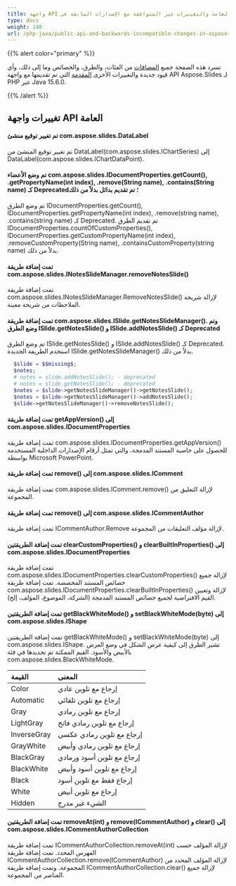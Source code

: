 ```yaml
---
title: واجهة API العامة والتغييرات غير المتوافقة مع الإصدارات السابقة في Aspose.Slides لـ PHP عبر Java 15.6.0
type: docs
weight: 140
url: /php-java/public-api-and-backwards-incompatible-changes-in-aspose-slides-for-java-15-6-0/
---
```


{{% alert color="primary" %}} 

تسرد هذه الصفحة جميع [المضافات](/slides/php-java/public-api-and-backwards-incompatible-changes-in-aspose-slides-for-java-15-6-0/) من الفئات، والطرق، والخصائص وما إلى ذلك، وأي قيود جديدة والتغييرات الأخرى [المقدمة](/slides/php-java/public-api-and-backwards-incompatible-changes-in-aspose-slides-for-java-15-6-0/) التي تم تقديمها مع واجهة API Aspose.Slides لـ PHP عبر Java 15.6.0.

{{% /alert %}} 
## **تغييرات واجهة API العامة**
#### **تم تغيير توقيع منشئ com.aspose.slides.DataLabel**
تم تغيير توقيع المنشئ من DataLabel(com.aspose.slides.IChartSeries) إلى DataLabel(com.aspose.slides.IChartDataPoint).
#### **تم وضع الأعضاء com.aspose.slides.IDocumentProperties.getCount(), .getPropertyName(int index), .remove(String name), .contains(String name) كـ Deprecated؛ تم تقديم بدائل بدلاً من ذلك**
تم وضع الطرق IDocumentProperties.getCount(), IDocumentProperties.getPropertyName(int index), .remove(string name), .contains(string name) كـ Deprecated. تم تقديم الطرق IDocumentProperties.countOfCustomProperties(), IDocumentProperties.getCustomPropertyName(int index), .removeCustomProperty(String name), .containsCustomProperty(string name) بدلاً من ذلك.
#### **تمت إضافة طريقة com.aspose.slides.INotesSlideManager.removeNotesSlide()**
تمت إضافة طريقة com.aspose.slides.INotesSlideManager.RemoveNotesSlide() لإزالة شريحة الملاحظات من شريحة معينة.
#### **تمت إضافة طريقة com.aspose.slides.ISlide.getNotesSlideManager(). وتم وضع الطرق ISlide.getNotesSlide() و ISlide.addNotesSlide() كـ Deprecated**
تم وضع الطرق ISlide.getNotesSlide() و ISlide.addNotesSlide() كـ Deprecated. استخدم الطريقة الجديدة ISlide.getNotesSlideManager() بدلاً من ذلك.

```php
  $slide = $$missing$;
  $notes;
  # notes = slide.addNotesSlide(); - deprecated
  # notes = slide.getNotesSlide(); - deprecated
  $notes = $slide->getNotesSlideManager()->getNotesSlide();
  $notes = $slide->getNotesSlideManager()->addNotesSlide();
  $slide->getNotesSlideManager()->removeNotesSlide();

```
#### **تمت إضافة طريقة getAppVersion() إلى com.aspose.slides.IDocumentProperties**
تمت إضافة طريقة com.aspose.slides.IDocumentProperties.getAppVersion() للحصول على خاصية المستند المدمجة، والتي تمثل أرقام الإصدارات الداخلية المستخدمة بواسطة Microsoft PowerPoint.
#### **تمت إضافة طريقة remove() إلى com.aspose.slides.IComment**
تمت إضافة طريقة com.aspose.slides.IComment.remove() لإزالة التعليق من المجموعة.
#### **تمت إضافة طريقة remove() إلى com.aspose.slides.ICommentAuthor**
تمت إضافة طريقة ICommentAuthor.Remove لإزالة مؤلف التعليقات من المجموعة.
#### **تمت إضافة الطريقتين clearCustomProperties() و clearBuiltInProperties() إلى com.aspose.slides.IDocumentProperties**
تمت إضافة طريقة com.aspose.slides.IDocumentProperties.clearCustomProperties() لإزالة جميع خصائص المستند المخصصة.
تمت إضافة طريقة com.aspose.slides.IDocumentProperties.clearBuiltInProperties() لإزالة وتعيين القيم الافتراضية لجميع خصائص المستند المدمجة (الشركة، الموضوع، المؤلف، إلخ).
#### **تمت إضافة الطريقتين getBlackWhiteMode() و setBlackWhiteMode(byte) إلى com.aspose.slides.IShape**
تمت إضافة الطريقتين getBlackWhiteMode() و setBlackWhiteMode(byte) إلى com.aspose.slides.IShape.
تشير الطرق إلى كيفية عرض الشكل في وضع العرض بالأبيض والأسود. القيم الممكنة تم تحديدها في فئة com.aspose.slides.BlackWhiteMode.

|**القيمة** |**المعنى** |
| :- | :- |
|Color |إرجاع مع تلوين عادي |
|Automatic |إرجاع مع تلوين تلقائي |
|Gray |إرجاع مع تلوين رمادي |
|LightGray |إرجاع مع تلوين رمادي فاتح |
|InverseGray |إرجاع مع تلوين رمادي عكسي |
|GrayWhite |إرجاع مع تلوين رمادي وأبيض |
|BlackGray |إرجاع مع تلوين أسود ورمادي |
|BlackWhite |إرجاع مع تلوين أسود وأبيض |
|Black |إرجاع فقط مع تلوين أسود |
|White |إرجاع مع تلوين أبيض |
|Hidden |الشيء غير مدرج |
#### **تمت إضافة الطريقتين removeAt(int) و remove(ICommentAuthor) و clear() إلى com.aspose.slides.ICommentAuthorCollection**
تمت إضافة طريقة ICommentAuthorCollection.removeAt(int) لإزالة المؤلف حسب الفهرس المحدد. تمت إضافة طريقة ICommentAuthorCollection.remove(ICommentAuthor) لإزالة المؤلف المحدد من المجموعة. وتمت إضافة طريقة ICommentAuthorCollection.clear() لإزالة جميع العناصر من المجموعة.